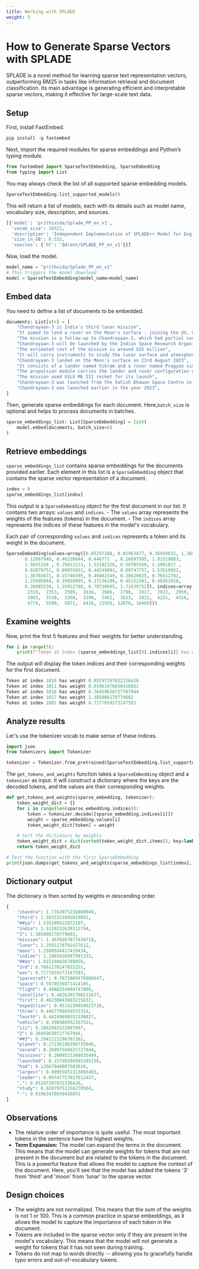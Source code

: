```yaml
---
title: Working with SPLADE 
weight: 5
---
```


# How to Generate Sparse Vectors with SPLADE

SPLADE is a novel method for learning sparse text representation vectors, outperforming BM25 in tasks like information retrieval and document classification. Its main advantage is generating efficient and interpretable sparse vectors, making it effective for large-scale text data.

## Setup

First, install FastEmbed.

```python
pip install -q fastembed
``` 

Next, import the required modules for sparse embeddings and Python’s typing module.

```python
from fastembed import SparseTextEmbedding, SparseEmbedding
from typing import List
```

You may always check the list of all supported sparse embedding models.

```python
SparseTextEmbedding.list_supported_models()
```
This will return a list of models, each with its details such as model name, vocabulary size, description, and sources.

```python
[{'model': 'prithivida/Splade_PP_en_v1',
  'vocab_size': 30522,
  'description': 'Independent Implementation of SPLADE++ Model for English',
  'size_in_GB': 0.532,
  'sources': {'hf': 'Qdrant/SPLADE_PP_en_v1'}}]
```

Now, load the model.

```python
model_name = "prithvida/Splade_PP_en_v1"
# This triggers the model download
model = SparseTextEmbedding(model_name=model_name)
```
## Embed data

You need to define a list of documents to be embedded.
```python
documents: List[str] = [
    "Chandrayaan-3 is India's third lunar mission",
    "It aimed to land a rover on the Moon's surface - joining the US, China and Russia",
    "The mission is a follow-up to Chandrayaan-2, which had partial success",
    "Chandrayaan-3 will be launched by the Indian Space Research Organisation (ISRO)",
    "The estimated cost of the mission is around $35 million",
    "It will carry instruments to study the lunar surface and atmosphere",
    "Chandrayaan-3 landed on the Moon's surface on 23rd August 2023",
    "It consists of a lander named Vikram and a rover named Pragyan similar to Chandrayaan-2. Its propulsion module would act like an orbiter.",
    "The propulsion module carries the lander and rover configuration until the spacecraft is in a 100-kilometre (62 mi) lunar orbit",
    "The mission used GSLV Mk III rocket for its launch",
    "Chandrayaan-3 was launched from the Satish Dhawan Space Centre in Sriharikota",
    "Chandrayaan-3 was launched earlier in the year 2023",
]
```
Then, generate sparse embeddings for each document. 
Here,`batch_size` is optional and helps to process documents in batches.

```python
sparse_embeddings_list: List[SparseEmbedding] = list(
    model.embed(documents, batch_size=6)
) 
```
## Retrieve embeddings

`sparse_embeddings_list` contains sparse embeddings for the documents provided earlier. Each element in this list is a `SparseEmbedding` object that contains the sparse vector representation of a document. 

```python
index = 0
sparse_embeddings_list[index]
```

This output is a `SparseEmbedding` object for the first document in our list. It contains two arrays: `values` and `indices`. - The `values` array represents the weights of the features (tokens) in the document. - The `indices` array represents the indices of these features in the model's vocabulary.

Each pair of corresponding `values` and `indices` represents a token and its weight in the document.

```python
SparseEmbedding(values=array([0.05297208, 0.01963477, 0.36459631, 1.38508618, 0.71776593,
       0.12667948, 0.46230844, 0.446771  , 0.26897505, 1.01519883,
       1.5655334 , 0.29412213, 1.53102326, 0.59785569, 1.1001817 ,
       0.02079751, 0.09955651, 0.44249091, 0.09747757, 1.53519952,
       1.36765671, 0.15740395, 0.49882549, 0.38629025, 0.76612782,
       1.25805044, 0.39058095, 0.27236196, 0.45152301, 0.48262018,
       0.26085234, 1.35912788, 0.70710695, 1.71639752]), indices=array([ 1010,  1011,  1016,  1017,  2001,  2018,  2034,  2093,  2117,
        2319,  2353,  2509,  2634,  2686,  2796,  2817,  2922,  2959,
        3003,  3148,  3260,  3390,  3462,  3523,  3822,  4231,  4316,
        4774,  5590,  5871,  6416, 11926, 12076, 16469]))
```

## Examine weights

Now, print the first 5 features and their weights for better understanding. 

```python
for i in range(5):
    print(f"Token at index {sparse_embeddings_list[0].indices[i]} has weight {sparse_embeddings_list[0].values[i]}")
```
The output will display the token indices and their corresponding weights for the first document.

```python
Token at index 1010 has weight 0.05297207832336426
Token at index 1011 has weight 0.01963476650416851
Token at index 1016 has weight 0.36459630727767944
Token at index 1017 has weight 1.385086178779602
Token at index 2001 has weight 0.7177659273147583
```
## Analyze results

Let's use the tokenizer vocab to make sense of these indices.

```python
import json
from tokenizers import Tokenizer

tokenizer = Tokenizer.from_pretrained(SparseTextEmbedding.list_supported_models()[0]["sources"]["hf"])
```

The `get_tokens_and_weights` function takes a `SparseEmbedding` object and a `tokenizer` as input. It will construct a dictionary where the keys are the decoded tokens, and the values are their corresponding weights. 

```python
def get_tokens_and_weights(sparse_embedding, tokenizer):
    token_weight_dict = {}
    for i in range(len(sparse_embedding.indices)):
        token = tokenizer.decode([sparse_embedding.indices[i]])
        weight = sparse_embedding.values[i]
        token_weight_dict[token] = weight

    # Sort the dictionary by weights
    token_weight_dict = dict(sorted(token_weight_dict.items(), key=lambda item: item[1], reverse=True))
    return token_weight_dict

# Test the function with the first SparseEmbedding
print(json.dumps(get_tokens_and_weights(sparse_embeddings_list[index], tokenizer), indent=4))
```
## Dictionary output

The dictionary is then sorted by weights in descending order.
```python
{
    "chandra": 1.7163975238800049,
    "third": 1.5655333995819092,
    "##ya": 1.535199522972107,
    "india": 1.5310232639312744,
    "3": 1.385086178779602,
    "mission": 1.3676567077636719,
    "lunar": 1.3591278791427612,
    "moon": 1.2580504417419434,
    "indian": 1.1001816987991333,
    "##an": 1.015198826789856,
    "3rd": 0.7661278247833252,
    "was": 0.7177659273147583,
    "spacecraft": 0.7071069478988647,
    "space": 0.5978556871414185,
    "flight": 0.4988254904747009,
    "satellite": 0.4826201796531677,
    "first": 0.46230843663215637,
    "expedition": 0.4515230059623718,
    "three": 0.4467709958553314,
    "fourth": 0.44249090552330017,
    "vehicle": 0.390580952167511,
    "iii": 0.3862902522087097,
    "2": 0.36459630727767944,
    "##3": 0.2941221296787262,
    "planet": 0.27236196398735046,
    "second": 0.26897504925727844,
    "missions": 0.2608523368835449,
    "launched": 0.15740394592285156,
    "had": 0.12667948007583618,
    "largest": 0.09955651313066483,
    "leader": 0.09747757017612457,
    ",": 0.05297207832336426,
    "study": 0.02079751156270504,
    "-": 0.01963476650416851
}
```

## Observations

- The relative order of importance is quite useful. The most important tokens in the sentence have the highest weights.
- **Term Expansion:** The model can expand the terms in the document. This means that the model can generate weights for tokens that are not present in the document but are related to the tokens in the document. This is a powerful feature that allows the model to capture the context of the document. Here, you'll see that the model has added the tokens '3' from 'third' and 'moon' from 'lunar' to the sparse vector.

## Design choices

- The weights are not normalized. This means that the sum of the weights is not 1 or 100. This is a common practice in sparse embeddings, as it allows the model to capture the importance of each token in the document.
- Tokens are included in the sparse vector only if they are present in the model's vocabulary. This means that the model will not generate a weight for tokens that it has not seen during training.
- Tokens do not map to words directly -- allowing you to gracefully handle typo errors and out-of-vocabulary tokens.